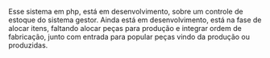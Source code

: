 Esse sistema em php, está em desenvolvimento, sobre um controle de estoque do sistema gestor. Ainda está em desenvolvimento, está na fase de alocar itens, 
faltando alocar peças para produção e integrar ordem de fabricação, junto com entrada para popular peças vindo da produção ou produzidas.
